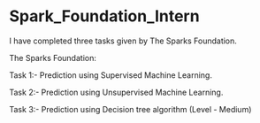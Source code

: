 # Spark_Foundation_Intern
I have completed three tasks given by The Sparks Foundation.

The Sparks Foundation:

Task 1:- Prediction using Supervised Machine Learning.

Task 2:- Prediction using Unsupervised Machine Learning.

Task 3:- Prediction using Decision tree algorithm (Level - Medium)
